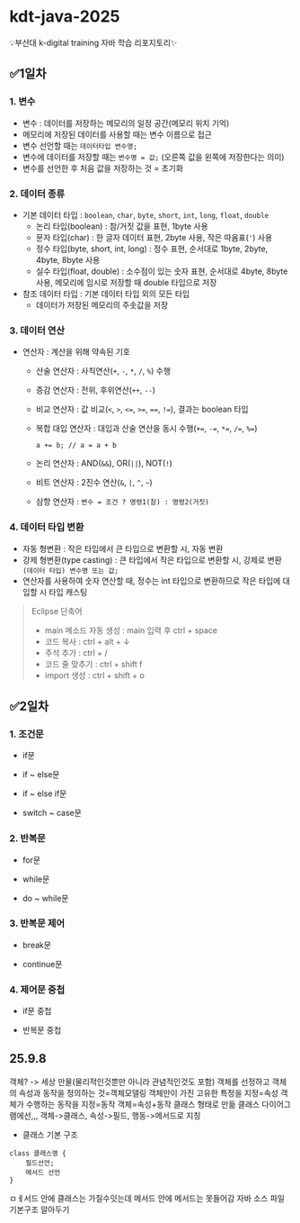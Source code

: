 # kdt-java-2025
:bulb:부산대 k-digital training 자바 학습 리포지토리:sparkles:

## :white_check_mark:1일차
### 1. 변수
- 변수 : 데이터를 저장하는 메모리의 일정 공간(메모리 위치 기억)
- 메모리에 저장된 데이터를 사용할 때는 변수 이름으로 접근
- 변수 선언할 때는 `데이터타입 변수명;`
- 변수에 데이터를 저장할 때는 `변수명 = 값;` (오른쪽 값을 왼쪽에 저장한다는 의미)
- 변수를 선언한 후 처음 값을 저장하는 것 = 초기화
    
### 2. 데이터 종류
- 기본 데이터 타입 : `boolean`, `char`, `byte`, `short`, `int`, `long`, `float`, `double`
    - 논리 타입(boolean) : 참/거짓 값을 표현, 1byte 사용
    - 문자 타입(char) : 한 글자 데이터 표현, 2byte 사용, 작은 따옴표(`'`) 사용
    - 정수 타입(byte, short, int, long) : 정수 표현, 순서대로 1byte, 2byte, 4byte, 8byte 사용
    - 실수 타입(float, double) : 소수점이 있는 숫자 표현, 순서대로 4byte, 8byte 사용, 메모리에 임시로 저장할 때 double 타입으로 저장
- 참조 데이터 타입 : 기본 데이터 타입 외의 모든 타입
    - 데이터가 저장된 메모리의 주솟값을 저장

### 3. 데이터 연산
- 연산자 : 계산을 위해 약속된 기호
    - 산술 연산자 : 사칙연산(`+`, `-`, `*`, `/`, `%`) 수행
    - 증감 연산자 : 전위, 후위연산(`++`, `--`)
    - 비교 연산자 : 값 비교(`<`, `>`, `<=`, `>=`, `==`, `!=`), 결과는 boolean 타입
    - 복합 대입 연산자 : 대입과 산술 연산을 동시 수행(`+=`, `-=`, `*=`, `/=`, `%=`)
    
        ```
        a += b; // a = a + b
        ```

    - 논리 연산자 : AND(`&&`), OR(`||`), NOT(`!`)
    - 비트 연산자 : 2진수 연산(`&`, `|`, `^`, `~`)
    - 삼항 연산자 : `변수 = 조건 ? 명령1(참) : 명령2(거짓)`

### 4. 데이터 타입 변환
- 자동 형변환 : 작은 타입에서 큰 타입으로 변환할 시, 자동 변환
- 강제 형변환(type casting) : 큰 타입에서 작은 타입으로 변환할 시, 강제로 변환 `(데이터 타입) 변수명 또는 값;`
- 연산자를 사용하여 숫자 연산할 때, 정수는 int 타입으로 변환하므로 작은 타입에 대입할 시 타입 캐스팅


> Eclipse 단축어
> - main 메소드 자동 생성 : main 입력 후 ctrl + space
> - 코드 복사 : ctrl + alt + ↓
> - 주석 추가 : ctrl + /
> - 코드 줄 맞추기 : ctrl + shift f
> - import 생성 : ctrl + shift + o

## :white_check_mark:2일차
### 1. 조건문
- if문

- if ~ else문

- if ~ else if문

- switch ~ case문


### 2. 반복문
- for문

- while문

- do ~ while문




### 3. 반복문 제어
- break문

- continue문



### 4. 제어문 중첩
- if문 중첩

- 반복문 중첩







## 25.9.8
객체? -> 세상 만물(물리적인것뿐만 아니라 관념적인것도 포함)
객체를 선정하고 객체의 속성과 동작을 정의하는 것=객체모델링
객체만이 가진 고유한 특정을 지정=속성
객체가 수행하는 동작을 지정=동작
객체=속성+동작
클래스 형태로 만듦
클래스 다이어그램에선,,, 객체->클래스, 속성->필드, 행동->메서드로 지칭
- 클래스 기본 구조
```
class 클래스명 {
    필드선언;
    메서드 선언
}
```
ㅁㅔ서드 안에 클래스는 가질수잇는데 메서드 안에 메서드는 못들어감
자바 소스 파일 기본구조 알아두기

